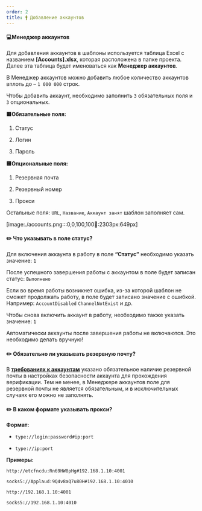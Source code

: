 ```yaml
---
order: 2
title: 🚹 Добавление аккаунтов
---
```


#### 💻Менеджер аккаунтов

Для добавления аккаунтов в шаблоны используется таблица Excel с названием **\[Accounts\].xlsx**, которая расположена в папке проекта. Далее эта таблица будет именоваться как **Менеджер аккаунтов**.

В Менеджер аккаунтов можно добавить любое количество аккаунтов вплоть до – `1 000 000` строк.

Чтобы добавить аккаунт, необходимо заполнить `3` обязательных поля и `3` опциональных.

**🟥Обязательные поля:**

1. Статус

2. Логин

3. Пароль

**🟨Опциональные поля:**

1. Резервная почта

2. Резервный номер

3. Прокси

Остальные поля: `URL`, `Название`, `Аккаунт занят` шаблон заполняет сам.

[image:./accounts.png:::0,0,100,100:100::2303px:649px]

#### **✏️ Что указывать в поле статус?**

Для включения аккаунта в работу в поле **“Статус”** необходимо указать значение: `1`

После успешного завершения работы с аккаунтом в поле будет записан статус: `Выполнено`

Если во время работы возникнет ошибка, из-за которой шаблон не сможет продолжать работу, в поле будет записано значение с ошибкой. Например: `AccountDisabled` `ChannelNotExist` и др.

Чтобы снова включить аккаунт в работу, необходимо также указать значение: `1`

Автоматически аккаунты после завершения работы не включаются. Это необходимо делать вручную!

#### **✏️** Обязательно ли указывать резервную почту?

В [**требованиях к аккаунтам**](./accounts-requirements) указано обязательное наличие резервной почты в настройках безопасности аккаунта для прохождения верификации. Тем не менее, в Менеджере аккаунтов поле для резервной почты не является обязательным, и в исключительных случаях его можно не заполнять.

#### **✏️** В каком формате указывать прокси?

**Формат:**

-  `type://login:password#ip:port`

-  `type://ip:port`

**Примеры:**

`http://etcfncdu:Rn69HW8pHg#192.168.1.10:4001`

`socks5://Applaud:9Q4v8aQ7u80H#192.168.1.10:4010`

`http://192.168.1.10:4001`

`socks5://192.168.1.10:4010`